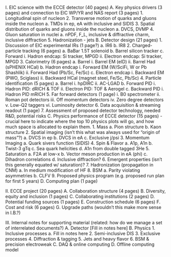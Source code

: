 I. EIC science with the ECCE detector (40 pages)
  A. Key physics drivers (3 pages) and connection to EIC WP/YR and NAS report (3 pages)
    1. Longitudinal spin of nucleon
    2. Transverse motion of quarks and gluons inside the nucleon
      a. TMDs in ep, eA with inclusive and SIDIS
    3. Spatial distribution of quarks and gluons inside the nucleon
      a. DVCS, DVMP
    4. Gluon saturation in nuclei 
      a. nPDF, F_L, inclusive & diffractive charm, inclusive diffraction
    5. Hadronization - jets
  B. Detector design (21 pages)
    1. Discussion of EIC experimental IRs (1 page?)
      a. IR6
      b. IR8
    2. Charged-particle tracking (6 pages)
      a. BaBar 1.5T solenoid 
      b. Barrel silicon tracker 
      c. Forward
        i. Hadron endcap: Si tracker, MPGD
        ii. Electron endcap: Si tracker, MPGD
    3. Calorimetry (6 pages)
      a. Barrel 
        i. Barrel EM (eID)
        ii. Barrel Had (sPHENIX HCal)
      b. Hadron endcap
        i. Forward EM (W/SciFi, W or Pb Shashlik)
        ii. Forward Had (Pb/Sc, Fe/Sc)
      c. Electron endcap
        i. Backward EM (PWO, Sciglass)
        ii. Backward HCal (magnet steel, Fe/Sc, Pb/Sc)
    4. Particle identification (5 pages)
      a. Barrel
        i. hpDIRC
        ii. AC-LGAD
      b. Forward PID
        i. Hadron PID: dRICH & TOF
        ii. Electron PID: TOF & Aerogel
      c. Backward PID
        i. Hadron PID mRICH
    5. Far forward detectors (1 page)
        i. B0 spectrometer
        ii. Roman pot detectors
        iii. Off momentum detectors
        iv. Zero degree detectors
        v. Low-Q2 taggers
        vi. Luminosity detector
    6. Data acquisition & streaming readout (1 page)
    7. Assessment of proposed detector technology, needed R&D, potential risks
  C. Physics performance of ECCE detector (15 pages) - crucial here to indicate where the top 10 physics plots will go, and how much space is allocated to explain them.
    1. Mass
      a. Pion structure
      b. Kaon structure
    2. Spatial imaging (isn’t this what was always used for “origin of mass”?)
      a. DVCS in ep
      b. DVCS in eA
      c. Exclusive j/psi 
    3. Momentum Imaging
      a. Quark sivers function (SIDIS)
    4. Spin & Flavor
      a. A1p, A1n
      b. Twist-3 gTq
      c. Sea quark helicities
      d. A1n from double tagged 3He
    5. Saturation
      a. F2A at low-x
      b. Vector meson production in eA (phi)
      c. Dihadron correlations
      d. Inclusive diffraction? 
    6. Emergent properties (isn’t this generally equated w/ saturation)?
    7. Hadronization (propagation in CNM)
      a. In medium modification of HF
    8. BSM 
      a. Parity violating asymmetries
      b. CLFV
    9. Proposed physics program (e.g. proposed run plan for first 5 years)
  D. Computing plan (1 page)

II. ECCE project (20 pages)
  A. Collaboration structure (4 pages)
  B. Diversity, equity and inclusion (1 pages)
  C. Collaborating institutions (2 pages)
  D. Potential funding sources (1 pages)
  E. Construction schedule (6 pages)
  F. Cost and risk (6 pages) 
  G. Upgrade paths (wouldn’t this make more sense in I.B.?)

III. Internal notes for supporting material (related: how do we manage a set of interrelated documents?)
  A. Detector
[Fill in notes here]
  B. Physics
    1. Inclusive processes
      a. Fill in notes here
    2. Semi-inclusive DIS
    3. Exclusive processes 
    4. Diffraction & tagging
    5. Jets and heavy flavor
    6. BSM & precision electroweak
  C. DAQ & online computing
  D. Offline computing model
